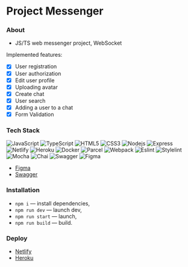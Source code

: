 
# Project Messenger

### About
* JS/TS web messenger project, WebSocket

Implemented features:
- [X] User registration
- [X] User authorization
- [X] Edit user profile
- [X] Uploading avatar
- [X] Create chat
- [X] User search
- [X] Adding a user to a chat
- [X] Form Validation

### Tech Stack
![JavaScript](https://img.shields.io/badge/-JavaScript-black?style=flat-square&logo=javascript)
![TypeScript](https://img.shields.io/badge/-JavaScript-black?style=flat-square&logo=typescript)
![HTML5](https://img.shields.io/badge/-HTML5-black?style=flat-square&logo=html5&logoColor=white)
![CSS3](https://img.shields.io/badge/-CSS3-black?style=flat-square&logo=css3)
![Nodejs](https://img.shields.io/badge/-Nodejs-black?style=flat-square&logo=Node.js)
![Express](https://img.shields.io/badge/-Express-black?style=flat-square&logo=express)
![Netlify](https://img.shields.io/badge/-Netlify-black?style=flat-square&logo=netlify)
![Heroku](https://img.shields.io/badge/-Heroku-black?style=flat-square&logo=heroku)
![Docker](https://img.shields.io/badge/-Docker-black?style=flat-square&logo=docker)
![Parcel](https://img.shields.io/badge/-Parcel-black?style=flat-square&logo=parcel)
![Webpack](https://img.shields.io/badge/-Webpack-black?style=flat-square&logo=webpack)
![Eslint](https://img.shields.io/badge/-Eslint-black?style=flat-square&logo=eslint)
![Stylelint](https://img.shields.io/badge/-Stylelint-black?style=flat-square&logo=stylelint)
![Mocha](https://img.shields.io/badge/-Mocha-black?style=flat-square&logo=mocha)
![Chai](https://img.shields.io/badge/-Chai-black?style=flat-square&logo=chai)
![Swagger](https://img.shields.io/badge/-Swagger-black?style=flat-square&logo=swagger)
![Figma](https://img.shields.io/badge/-Figma-black?style=flat-square&logo=figma)

- [Figma](https://www.figma.com/file/24EUnEHGEDNLdOcxg7ULwV/Chat?node-id=0%3A1)
- [Swagger](https://ya-praktikum.tech/api/v2/swagger/)

### Installation

- `npm i` — install dependencies,
- `npm run dev` — launch dev,
- `npm run start` — launch,
- `npm run build` — build.

### Deploy
- [Netlify](https://deploy--brilliant-dasik-aed875.netlify.app/)
- [Heroku](https://withusdru.herokuapp.com/)
